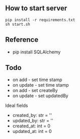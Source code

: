 ## How to start server

```
pip install -r requirements.txt
sh start.sh
```
## Reference
- pip install SQLAlchemy

## Todo
- on add - set time stamp
- on update - set time stamp
- on add - set createBy
- on update - set updatedBy 

Ideal fields
- created_by: str = ''
- updated_by: str = ''
- created_at: int = 0
- updated_at: int = 0




